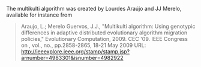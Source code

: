 The multikulti algorithm was created by Lourdes Araújo and JJ Merelo, available for instance from
> Araujo, L.; Merelo Guervos, J.J., "Multikulti algorithm: Using genotypic differences in adaptive distributed evolutionary algorithm migration policies," Evolutionary Computation, 2009. CEC '09. IEEE Congress on , vol., no., pp.2858-2865, 18-21 May 2009
URL: http://ieeexplore.ieee.org/stamp/stamp.jsp?arnumber=4983301&isnumber=4982922